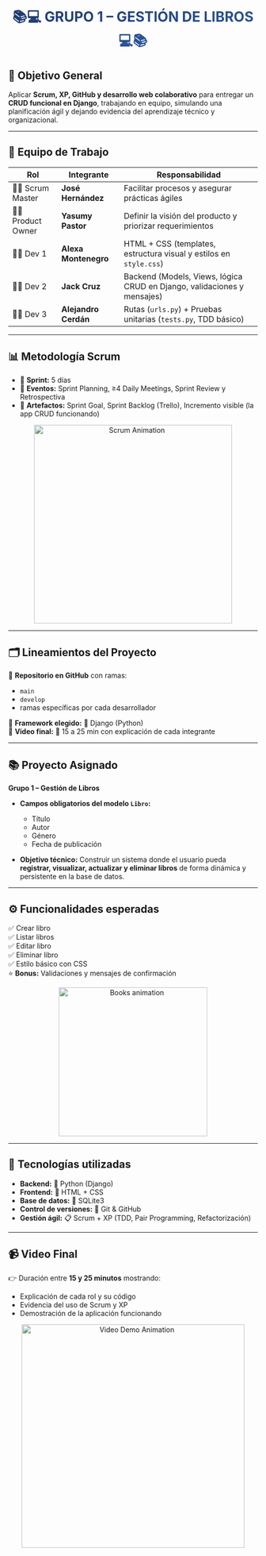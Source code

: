 <h1 align="center">
  <span style="background: linear-gradient(to right, #1e3c72, #2a5298); -webkit-background-clip: text; color: transparent;">
    📚💻 GRUPO 1 – GESTIÓN DE LIBROS 💻📚
  </span>
</h1>

## 🎯 Objetivo General  
Aplicar **Scrum, XP, GitHub y desarrollo web colaborativo** para entregar un **CRUD funcional en Django**, trabajando en equipo, simulando una planificación ágil y dejando evidencia del aprendizaje técnico y organizacional.  

---

## 👥 Equipo de Trabajo  

| Rol            | Integrante         | Responsabilidad |
|----------------|-------------------|-----------------|
| 🧑‍💼 Scrum Master | **José Hernández** | Facilitar procesos y asegurar prácticas ágiles |
| 👩‍💼 Product Owner | **Yasumy Pastor** | Definir la visión del producto y priorizar requerimientos |
| 👩‍💻 Dev 1        | **Alexa Montenegro** | HTML + CSS (templates, estructura visual y estilos en `style.css`) |
| 👨‍💻 Dev 2        | **Jack Cruz** | Backend (Models, Views, lógica CRUD en Django, validaciones y mensajes) |
| 👨‍💻 Dev 3        | **Alejandro Cerdán** | Rutas (`urls.py`) + Pruebas unitarias (`tests.py`, TDD básico) |

---

## 📊 Metodología Scrum  

- 📅 **Sprint:** 5 días  
- 📝 **Eventos:** Sprint Planning, ≥4 Daily Meetings, Sprint Review y Retrospectiva  
- 📌 **Artefactos:** Sprint Goal, Sprint Backlog (Trello), Incremento visible (la app CRUD funcionando)  

<p align="center">
  <img src="https://media.giphy.com/media/dWesBcTLavkZuG35MI/giphy.gif" width="400" alt="Scrum Animation">
</p>

---

## 🗂️ Lineamientos del Proyecto  

🔹 **Repositorio en GitHub** con ramas:  
- `main`  
- `develop`  
- ramas específicas por cada desarrollador  

🔹 **Framework elegido:** 🐍 Django (Python)  
🔹 **Video final:** 🎥 15 a 25 min con explicación de cada integrante  

---

## 📚 Proyecto Asignado  

**Grupo 1 – Gestión de Libros**  
- **Campos obligatorios del modelo `Libro`:**  
  - Título  
  - Autor  
  - Género  
  - Fecha de publicación  

- **Objetivo técnico:** Construir un sistema donde el usuario pueda **registrar, visualizar, actualizar y eliminar libros** de forma dinámica y persistente en la base de datos.  

---

## ⚙️ Funcionalidades esperadas  

✅ Crear libro  
✅ Listar libros  
✅ Editar libro  
✅ Eliminar libro  
✅ Estilo básico con CSS  
⭐ **Bonus:** Validaciones y mensajes de confirmación  

<p align="center">
  <img src="https://media.giphy.com/media/QBd2kLB5qDmysEXre9/giphy.gif" width="300" alt="Books animation">
</p>

---

## 🚀 Tecnologías utilizadas  

- **Backend:** 🐍 Python (Django)  
- **Frontend:** 🎨 HTML + CSS  
- **Base de datos:** 📂 SQLite3  
- **Control de versiones:** 🧭 Git & GitHub  
- **Gestión ágil:** 📋 Scrum + XP (TDD, Pair Programming, Refactorización)  

---

## 📹 Video Final  
👉 Duración entre **15 y 25 minutos** mostrando:  
- Explicación de cada rol y su código  
- Evidencia del uso de Scrum y XP  
- Demostración de la aplicación funcionando  

<p align="center">
  <img src="https://media.giphy.com/media/ZVik7pBtu9dNS/giphy.gif" width="450" alt="Video Demo Animation">
</p>


